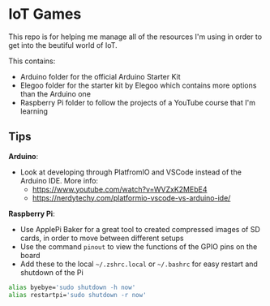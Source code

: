 IoT Games
===========

This repo is for helping me manage all of the resources I'm using in order to get into the beutiful world of IoT.

This contains:

* Arduino folder for the official Arduino Starter Kit
* Elegoo folder for the starter kit by Elegoo which contains more options than the Arduino one
* Raspberry Pi folder to follow the projects of a YouTube course that I'm learning


## Tips

**Arduino**:

* Look at developing through PlatfromIO and VSCode instead of the Arduino IDE. More info: 
    * https://www.youtube.com/watch?v=WVZxK2MEbE4
    * https://nerdytechy.com/platformio-vscode-vs-arduino-ide/

**Raspberry Pi**:

* Use ApplePi Baker for a great tool to created compressed images of SD cards, in order to move between different setups
* Use the command `pinout` to view the functions of the GPIO pins on the board
* Add these to the local `~/.zshrc.local` or `~/.bashrc` for easy restart and shutdown of the Pi
``` bash
alias byebye='sudo shutdown -h now'
alias restartpi='sudo shutdown -r now'
```
